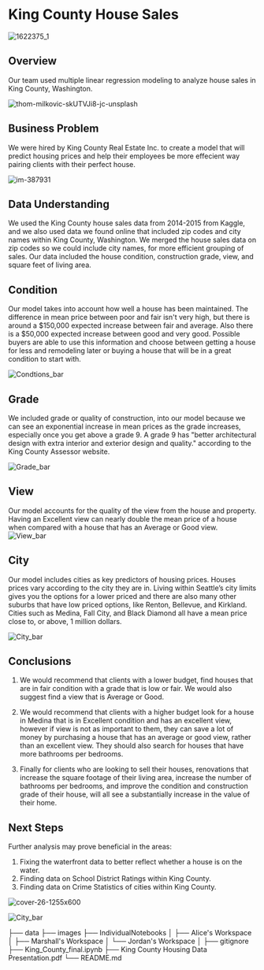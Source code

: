 # King County House Sales 

![1622375_1](https://user-images.githubusercontent.com/100230332/161176285-2bf0605c-5fef-408d-9f5e-2384c5dd4b34.jpeg)

## Overview

Our team used multiple linear regression modeling to analyze house sales in King County, Washington.  

![thom-milkovic-skUTVJi8-jc-unsplash](https://user-images.githubusercontent.com/100230332/161176300-f064cb4d-de5d-46c5-8a48-93c4698f2cba.jpg)

## Business Problem

We were hired by King County Real Estate Inc. to create a model that will predict housing prices and help their employees be more effecient way pairing clients with their perfect house. 

![im-387931](https://user-images.githubusercontent.com/100230332/161176311-00d935e9-ec66-4310-ad70-9a59c222258a.jpeg)

## Data Understanding
We used the King County house sales data from 2014-2015 from Kaggle, and we also used data we found online that included zip codes and city names within King County, Washington. We merged the house sales data on zip codes so we could include city names, for more efficient grouping of sales.  Our data included the house condition, construction grade, view, and square feet of living area.

## Condition
Our model takes into account how well a house has been maintained. The difference in mean price between poor and fair isn't very high, but there is around a $150,000 expected increase between fair and average. Also there is a $50,000 expected increase between good and very good. Possible buyers are able to use this information and choose between getting a house for less and remodeling later or buying a house that will be in a great condition to start with.

![Condtions_bar](https://user-images.githubusercontent.com/100230332/161176266-79ce730f-7e46-4f1c-abc5-01d5f5a15892.png)


## Grade
We included grade or quality of construction, into our model because we can see an exponential increase in mean prices as the grade increases, especially once you get above a grade 9.  A grade 9 has "better architectural design with extra interior and exterior design and quality." according to the King County Assessor website.

![Grade_bar](https://user-images.githubusercontent.com/100230332/161176273-312ad9bf-9e26-4fbf-a705-1f2abb11b64c.png)

## View
Our model accounts for the quality of the view from the house and property. Having an Excellent view can nearly double the mean price of a house when compared with a house that has an Average or Good view.
![View_bar](https://user-images.githubusercontent.com/100230332/161176280-277ed7ad-90cc-4e2c-9997-f91d36c3d79c.png)


## City
Our model includes cities as key predictors of housing prices. Houses prices vary according to the city they are in. Living within Seattle’s city limits gives you the options for a lower priced and there are also many other suburbs that have low priced options, like Renton, Bellevue, and Kirkland. Cities such as Medina, Fall City, and Black Diamond all have a mean price close to, or above, 1 million dollars.

![City_bar](https://user-images.githubusercontent.com/100230332/161183225-d9c063b6-53db-4a5c-b341-edc1c7d116e1.png)



## Conclusions
1. We would recommend that clients with a lower budget, find houses that are in fair condition with a grade that is low or fair. We would also suggest find a view that is Average or Good.

2. We would recommend that clients with a higher budget look for a house in Medina that is in Excellent condition and has an excellent view, however if view is not as important to them, they can save a lot of money by purchasing a house that has an average or good view, rather than an excellent view.  They should also search for houses that have more bathrooms per bedrooms.

3. Finally for clients who are looking to sell their houses, renovations that increase the square footage of their living area, increase the number of bathrooms per bedrooms, and improve the condition and construction grade of their house, will all see a substantially increase in the value of their home.


## Next Steps
Further analysis may prove beneficial in the areas:
1. Fixing the waterfront data to better reflect whether a house is on the water.
2. Finding data on School District Ratings within King County.
3. Finding data on Crime Statistics of cities within King County.


![cover-26-1255x600](https://user-images.githubusercontent.com/100230332/161176329-2b06cf07-8d67-42dd-ba2d-29dcea4a057b.jpeg)


![City_bar](https://user-images.githubusercontent.com/100230332/161183704-46e0542b-fcd4-4068-9837-793d06db3ecc.jpeg)




├── data
├── images
├── IndividualNotebooks
│       ├── Alice's Workspace
│       ├── Marshall's Workspace
│       └── Jordan's Workspace
│
├── gitignore
├── King_County_final.ipynb
├── King County Housing Data Presentation.pdf
└── README.md

